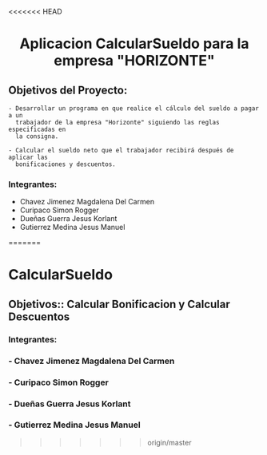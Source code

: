<<<<<<< HEAD

<h1 align="center">Aplicacion CalcularSueldo para la empresa "HORIZONTE"</h1>

## Objetivos del Proyecto: 
    - Desarrollar un programa en que realice el cálculo del sueldo a pagar a un
      trabajador de la empresa "Horizonte" siguiendo las reglas especificadas en
      la consigna.

    - Calcular el sueldo neto que el trabajador recibirá después de aplicar las
      bonificaciones y descuentos.
### Integrantes:

 - Chavez Jimenez Magdalena Del Carmen
 - Curipaco Simon Rogger
 - Dueñas Guerra Jesus Korlant
 - Gutierrez Medina Jesus Manuel

=======
# CalcularSueldo
## Objetivos:: Calcular Bonificacion y Calcular Descuentos
### Integrantes:
### - Chavez Jimenez Magdalena Del Carmen
### - Curipaco Simon Rogger
### - Dueñas Guerra Jesus Korlant
### - Gutierrez Medina Jesus Manuel
>>>>>>> origin/master
